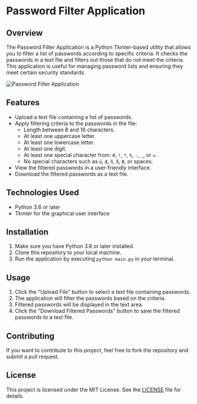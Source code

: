 # Password Filter Application

## Overview

The Password Filter Application is a Python Tkinter-based utility that allows you to filter a list of passwords according to specific criteria. It checks the passwords in a text file and filters out those that do not meet the criteria. This application is useful for managing password lists and ensuring they meet certain security standards.

![Password Filter Application](screenshot.png)

## Features

- Upload a text file containing a list of passwords.
- Apply filtering criteria to the passwords in the file:
  - Length between 8 and 16 characters.
  - At least one uppercase letter.
  - At least one lowercase letter.
  - At least one digit.
  - At least one special character from: `#`, `!`, `*`, `%`, `-`, `_`, or `=`.
  - No special characters such as `ü`, `Æ`, `ñ`, `ß`, `Ø`, or spaces.
- View the filtered passwords in a user-friendly interface.
- Download the filtered passwords as a text file.

## Technologies Used

- Python 3.6 or later
- Tkinter for the graphical user interface

## Installation

1. Make sure you have Python 3.6 or later installed.
2. Clone this repository to your local machine.
3. Run the application by executing `python main.py` in your terminal.

## Usage

1. Click the "Upload File" button to select a text file containing passwords.
2. The application will filter the passwords based on the criteria.
3. Filtered passwords will be displayed in the text area.
4. Click the "Download Filtered Passwords" button to save the filtered passwords to a text file.

## Contributing

If you want to contribute to this project, feel free to fork the repository and submit a pull request.

## License

This project is licensed under the MIT License. See the [LICENSE](LICENSE) file for details.
